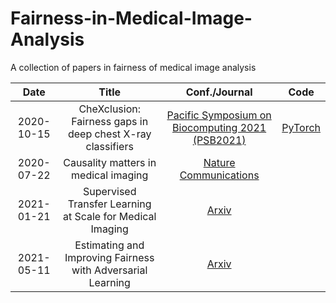 # Fairness-in-Medical-Image-Analysis
A collection of papers in fairness of medical image analysis

|    Date    |                            Title                            |                                    Conf./Journal                                    |                          Code                          |
|:----------:|:-----------------------------------------------------------:|:-----------------------------------------------------------------------------------:|:------------------------------------------------------:|
| 2020-10-15 |  CheXclusion: Fairness gaps in deep chest X-ray classifiers | [Pacific Symposium on Biocomputing 2021 (PSB2021)](http://arxiv.org/abs/2003.00827) |  [PyTorch](https://github.com/LalehSeyyed/CheXclusion) |
| 2020-07-22 |             Causality matters in medical imaging            |      [Nature Communications](http://www.nature.com/articles/s41467-020-17478-w)     |                                                        |
| 2021-01-21 |  Supervised Transfer Learning at Scale for Medical Imaging  |                       [Arxiv](http://arxiv.org/abs/2101.05913)                      |                                                        |
| 2021-05-11 | Estimating and Improving Fairness with Adversarial Learning | [Arxiv](http://arxiv.org/abs/2103.04243)                                            |                                                        |
